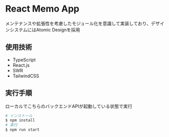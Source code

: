 # React Memo App
メンテナンスや拡張性を考慮したモジュール化を意識して実装しており、デザインシステムにはAtomic Designを採用

## 使用技術
- TypeScript
- React.js
- SWR
- TailwindCSS
## 実行手順
ローカルでこちらのバックエンドAPIが起動している状態で実行
```bash
# インストール
$ npm install
# 実行
$ npm run start
```